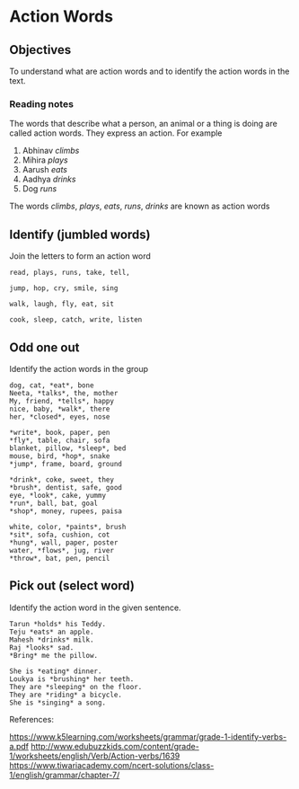 # Action Words

## Objectives 
To understand what are action words and to identify the action words in the text.

### Reading notes

The words that describe what a person, an animal or a thing is doing are called action words. They express an action.
For example 
1. Abhinav *climbs*
2. Mihira *plays*
3. Aarush *eats*
4. Aadhya *drinks*
5. Dog *runs*

The words *climbs*, *plays*, *eats*, *runs*, *drinks* are known as action words

## Identify (jumbled words)

Join the letters to form an action word

```
read, plays, runs, take, tell, 
```

```
jump, hop, cry, smile, sing
```

```
walk, laugh, fly, eat, sit
```

```
cook, sleep, catch, write, listen
```


## Odd one out

Identify the action words in the group

```
dog, cat, *eat*, bone
Neeta, *talks*, the, mother
My, friend, *tells*, happy
nice, baby, *walk*, there
her, *closed*, eyes, nose
```

```
*write*, book, paper, pen
*fly*, table, chair, sofa
blanket, pillow, *sleep*, bed
mouse, bird, *hop*, snake
*jump*, frame, board, ground
```

```
*drink*, coke, sweet, they
*brush*, dentist, safe, good
eye, *look*, cake, yummy
*run*, ball, bat, goal
*shop*, money, rupees, paisa
```

```
white, color, *paints*, brush
*sit*, sofa, cushion, cot
*hung*, wall, paper, poster
water, *flows*, jug, river
*throw*, bat, pen, pencil
```


## Pick out (select word)

Identify the action word in the given sentence.

```
Tarun *holds* his Teddy.
Teju *eats* an apple.
Mahesh *drinks* milk. 
Raj *looks* sad.
*Bring* me the pillow.
```

```
She is *eating* dinner.
Loukya is *brushing* her teeth.
They are *sleeping* on the floor.
They are *riding* a bicycle.
She is *singing* a song.
```


References: 

https://www.k5learning.com/worksheets/grammar/grade-1-identify-verbs-a.pdf
http://www.edubuzzkids.com/content/grade-1/worksheets/english/Verb/Action-verbs/1639
https://www.tiwariacademy.com/ncert-solutions/class-1/english/grammar/chapter-7/









